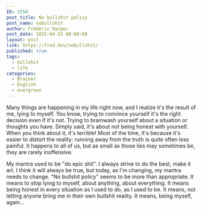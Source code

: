 ```yaml
---
ID: 2550
post_title: No bullshit policy
post_name: nobullshit
author: Frédéric Harper
post_date: 2015-04-25 00:00:00
layout: post
link: https://fred.dev/nobullshit/
published: true
tags:
  - bullshit
  - life
categories:
  - Brainer
  - English
  - evergreen
---
```

Many things are happening in my life right now, and I realize it's the result of me, lying to myself. You know, trying to convince yourself it's the right decision even if it's not. Trying to brainwash yourself about a situation or thoughts you have. Simply said, it's about not being honest with yourself. When you think about it, it's terrible! Most of the time, it's because it's easier to distort the reality: running away from the truth is quite often less painful. It happens to all of us, but as small as those lies may sometimes be, they are rarely inoffensive.

My mantra used to be "do epic shit". I always strive to do the best, make it art. I think it will always be true, but today, as I'm changing, my mantra needs to change. "No bullshit policy" seems to be more than appropriate. It means to stop lying to myself, about anything, about everything. It means being honest in every situation as I used to do, as I used to be. It means, not letting anyone bring me in their own bullshit reality. It means, being myself, again...